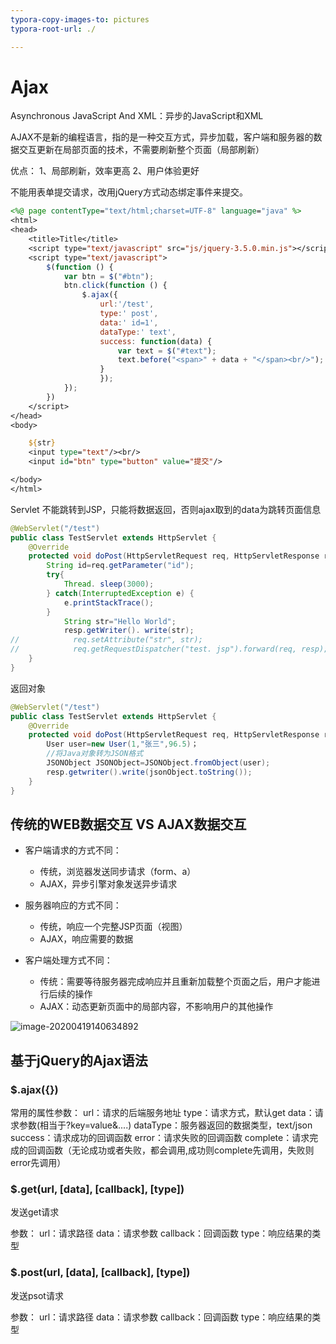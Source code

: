 ```yaml
---
typora-copy-images-to: pictures
typora-root-url: ./

---
```




# Ajax

Asynchronous JavaScript And XML：异步的JavaScript和XML 

AJAX不是新的编程语言，指的是一种交互方式，异步加载，客户端和服务器的数据交互更新在局部页面的技术，不需要刷新整个页面（局部刷新）

优点：
1、局部刷新，效率更高
2、用户体验更好



不能用表单提交请求，改用jQuery方式动态绑定事件来提交。

```jsp
<%@ page contentType="text/html;charset=UTF-8" language="java" %>
<html>
<head>
    <title>Title</title>
    <script type="text/javascript" src="js/jquery-3.5.0.min.js"></script>
    <script type="text/javascript">
        $(function () {
            var btn = $("#btn");
            btn.click(function () {
                $.ajax({
                    url:'/test',
                    type:' post', 
                    data:' id=1', 
                    dataType:' text', 
                    success: function(data) {
                        var text = $("#text");
                        text.before("<span>" + data + "</span><br/>");
                    }
                    });
            });
        })
    </script>
</head>
<body>

    ${str}
    <input type="text"/><br/>
    <input id="btn" type="button" value="提交"/>

</body>
</html>

```

Servlet 不能跳转到JSP，只能将数据返回，否则ajax取到的data为跳转页面信息

```java
@WebServlet("/test")
public class TestServlet extends HttpServlet {
    @Override
    protected void doPost(HttpServletRequest req, HttpServletResponse resp) throws ServletException, IOException {
        String id=req.getParameter("id");
        try{
            Thread. sleep(3000);
        } catch(InterruptedException e) {
            e.printStackTrace();
        }
            String str="Hello World";
            resp.getWriter(). write(str);
//            req.setAttribute("str", str);
//            req.getRequestDispatcher("test. jsp").forward(req, resp);
    }
}
```

返回对象

```java
@WebServlet("/test")
public class TestServlet extends HttpServlet {
    @Override
    protected void doPost(HttpServletRequest req, HttpServletResponse resp) throws ServletException, IOException {
        User user=new User(1,"张三",96.5)；
        //将Java对象转为JSON格式
        JSONObject JSONObject=JSONObject.fromObject(user);
        resp.getwriter().write(jsonObject.toString());
    }
}
```





## 传统的WEB数据交互 VS AJAX数据交互



- 客户端请求的方式不同：
  - 传统，浏览器发送同步请求（form、a）
  - AJAX，异步引擎对象发送异步请求

- 服务器响应的方式不同：
  - 传统，响应一个完整JSP页面（视图）
  - AJAX，响应需要的数据

- 客户端处理方式不同：
  - 传统：需要等待服务器完成响应并且重新加载整个页面之后，用户才能进行后续的操作
  - AJAX：动态更新页面中的局部内容，不影响用户的其他操作

![image-20200419140634892](https://gitee.com/zero049/MyNoteImages/raw/master/image-20200419140634892.png)



## 基于jQuery的Ajax语法

### $.ajax({})

常用的属性参数：
url：请求的后端服务地址
type：请求方式，默认get 
data：请求参数(相当于?key=value&....)
dataType：服务器返回的数据类型，text/json 
success：请求成功的回调函数
error：请求失败的回调函数
complete：请求完成的回调函数（无论成功或者失败，都会调用,成功则complete先调用，失败则error先调用）

###  $.get(url, [data], [callback], [type])

发送get请求

参数：
url：请求路径
data：请求参数
callback：回调函数
type：响应结果的类型



###  $.post(url, [data], [callback], [type])

发送psot请求

参数：
url：请求路径
data：请求参数
callback：回调函数
type：响应结果的类型